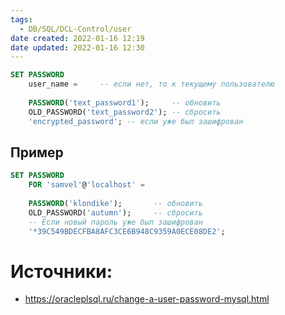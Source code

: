 ```yaml
---
tags:
  - DB/SQL/DCL-Control/user
date created: 2022-01-16 12:19
date updated: 2022-01-16 12:30
---
```


```sql
SET PASSWORD 
	user_name =		-- если нет, то к текущему пользователю
	
    PASSWORD('text_password1');		-- обновить
	OLD_PASSWORD('text_password2');	-- сбросить
	'encrypted_password'; -- если уже был зашифрован
```

## Пример

```sql
SET PASSWORD 
	FOR 'samvel'@'localhost' =
	
	PASSWORD('klondike'); 		-- обновить
	OLD_PASSWORD('autumn'); 	-- сбросить
	-- Если новый пароль уже был зашифрован
	'*39C549BDECFBA8AFC3CE6B948C9359A0ECE08DE2'; 
```

# Источники:

- <https://oracleplsql.ru/change-a-user-password-mysql.html>